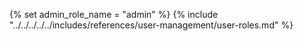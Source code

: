 {% set admin_role_name = "admin" %}
{% include "../../../../../includes/references/user-management/user-roles.md" %}